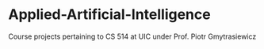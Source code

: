 # Applied-Artificial-Intelligence
Course projects pertaining to CS 514 at UIC under Prof. Piotr Gmytrasiewicz
